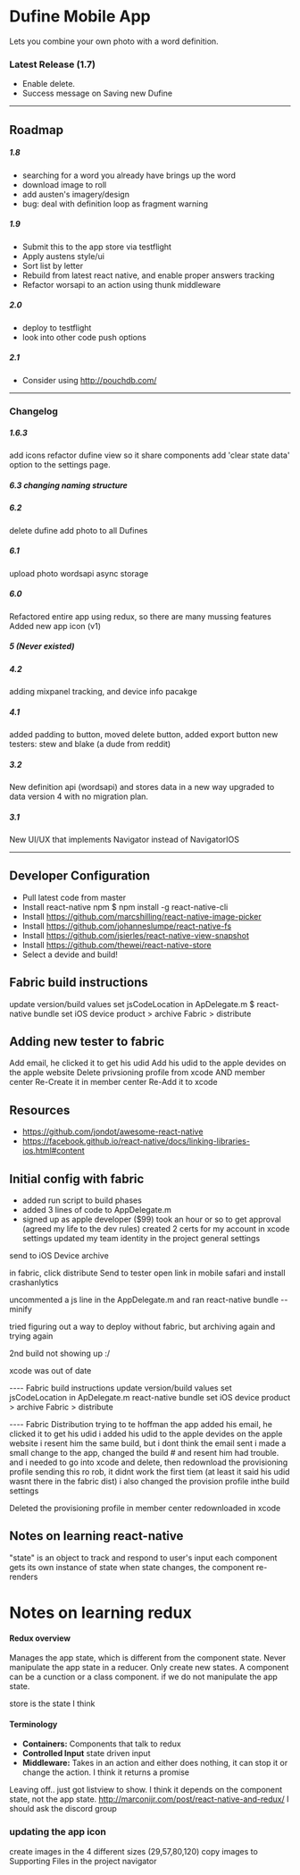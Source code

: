 # Dufine Mobile App

Lets you combine your own photo with a word definition.

### Latest Release (1.7)
 - Enable delete.
 - Success message on Saving new Dufine

---

## Roadmap
##### 1.8
- searching for a word you already have brings up the word
- download image to roll
- add austen's imagery/design
- bug: deal with definition loop as fragment warning

##### 1.9
- Submit this to the app store via testflight
- Apply austens style/ui
- Sort list by letter
- Rebuild from latest react native, and enable proper answers tracking
- Refactor worsapi to an action using thunk middleware

##### 2.0
- deploy to testflight
- look into other code push options

##### 2.1
- Consider using http://pouchdb.com/

---
### Changelog


##### 1.6.3
add icons
refactor dufine view so it share components
add 'clear state data' option to the settings page.
##### 6.3 changing naming structure

##### 6.2

delete dufine
add photo to all Dufines

##### 6.1
upload photo
wordsapi
async storage

##### 6.0
Refactored entire app using redux, so there are many mussing features
Added new app icon (v1)

##### 5 (Never existed)

##### 4.2
adding mixpanel tracking, and device info pacakge

##### 4.1
added padding to button, moved delete button, added export button
new testers: stew and blake (a dude from reddit)

##### 3.2
New definition api (wordsapi) and stores data in a new way
upgraded to data version 4 with no migration plan.

##### 3.1
New UI/UX that implements Navigator instead of NavigatorIOS


---
## Developer Configuration

- Pull latest code from master
- Install react-native npm
    $ npm install -g react-native-cli
- Install https://github.com/marcshilling/react-native-image-picker
- Install https://github.com/johanneslumpe/react-native-fs
- Install https://github.com/jsierles/react-native-view-snapshot
- Install https://github.com/thewei/react-native-store
- Select a devide and build!



## Fabric build instructions
update version/build values
set jsCodeLocation in ApDelegate.m
$ react-native bundle
set iOS device
product > archive
Fabric > distribute

## Adding new tester to fabric
Add email, he clicked it to get his udid
Add his udid to the apple devides on the apple website
Delete privsioning profile from xcode AND member center
Re-Create it in member center
Re-Add it to xcode


## Resources
- https://github.com/jondot/awesome-react-native
- https://facebook.github.io/react-native/docs/linking-libraries-ios.html#content


## Initial config with fabric

- added run script to build phases
- added 3 lines of code to AppDelegate.m
- signed up as apple developer ($99) took an hour or so to get approval
(agreed my life to the dev rules)
created 2 certs for my account in xcode settings
updated my team identity in the project general settings

send to iOS Device
archive

in fabric, click distribute
Send to tester
open link in mobile safari and install crashanlytics


uncommented a js line in the AppDelegate.m and ran
react-native bundle --minify

tried figuring out a way to deploy without fabric, but archiving again and trying again

2nd build not showing up :/

xcode was out of date


---- Fabric build instructions
update version/build values
set jsCodeLocation in ApDelegate.m
react-native bundle
set iOS device
product > archive
Fabric > distribute

---- Fabric Distribution
trying to te hoffman the app
added his email, he clicked it to get his udid
i added his udid to the apple devides on the apple website
i resent him the same build, but i dont think the email sent
i made a small change to the app, changed the build # and resent him
had trouble. and i needed to go into xcode and delete, then redownload the provisioning profile
sending this ro rob, it didnt work the first tiem (at least it said his udid wasnt there in the fabric dist)
i also changed the provision profile inthe build settings

Deleted the provisioning profile in member center
redownloaded in xcode




## Notes on learning react-native
  "state" is an object to track and respond to user's input
  each component gets its own instance of state
  when state changes, the component re-renders



# Notes on learning redux
#### Redux overview

Manages the app state, which is different from the component state. Never manipulate the app state in a reducer. Only create new states. A component can be a cunction or a class component. if we do not manipulate the app state.

store is the state I think

#### Terminology

 - **Containers:** Components that talk to redux
 - **Controlled Input** state driven input
 - **Middleware:** Takes in an action and either does nothing, it can stop it or change the action. I think it returns a promise


 Leaving off..
just got listview to show. I think it depends on the component state, not the app state.
http://marconijr.com/post/react-native-and-redux/
I should ask the discord group



### updating the app icon
create images in  the 4 different sizes (29,57,80,120)
copy images to Supporting Files in the project navigator
